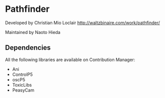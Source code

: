 Pathfinder
========

Developed by Christian Mio Loclair
http://waltzbinaire.com/work/pathfinder/

Maintained by Naoto Hieda


Dependencies
--------

All the following libraries are available on Contribution Manager:

* Ani
* ControlP5
* oscP5
* ToxicLibs
* PeasyCam

